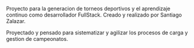 Proyecto para la generacion de torneos deportivos y el aprendizaje continuo como desarrollador FullStack.
Creado y realizado por Santiago Zalazar.

Proyectado y pensado para sistematizar y agilizar los procesos de carga y gestion de campeonatos.
